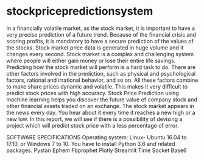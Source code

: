 # stockpricepredictionsystem
In a financially volatile market, as the stock market, it is important to have a very precise prediction of a future trend. Because of the financial crisis and 
scoring profits, it is mandatory to have a secure prediction of the values of the stocks. Stock market price data is generated in huge volume and it changes 
every second. Stock market is a complex and challenging system where people will either gain money or lose their entire life savings. Predicting how the 
stock market will perform is a hard task to do. There are other factors involved in the prediction, such as physical and psychological factors, rational and 
irrational behavior, and so on. All these factors combine to make share prices dynamic and volatile. This makes it very difficult to predict stock prices with 
high accuracy. Stock Price Prediction using machine learning helps you discover the future value of company stock and other financial assets traded 
on an exchange. The stock market appears in the news every day. You hear about it every time it reaches a new high or a new low. In this report, we will 
see if there is a possibility of devising a project which will predict stock price with a less percentage of error.

SOFTWARE SPECIFICATIONS
Operating system: Linux- Ubuntu 16.04 to 17.10, or Windows 7 to 10.
You have to install Python 3.6 and related packages.
Pystan
Ephem
Fbprophet
Plotly
Streamlit
Time
Socket
Base6
